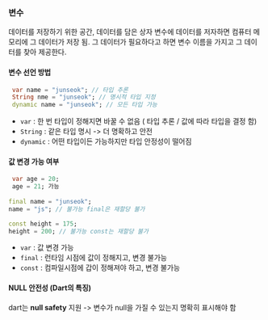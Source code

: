 
### 변수

데이터를 저장하기 위한 공간, 데이터를 담은 상자
변수에 데이터를 저자하면 컴퓨터 메모리에 그 데이터가 저장 됨. 그 데이터가 필요하다고 하면 변수 이름을 가지고 그 데이터를 찾아 제공한다.
#### 변수 선언 방법
```dart
 var name = "junseok"; // 타입 추론
 String nme = "junseok"; // 명시적 타입 지정
 dynamic name = "junseok"; // 모든 타입 가능
```

- `var` :  한 번 타입이 정해지면 바꿀 수 없음 ( 타입 추론 / 값에 따라 타입을 결정 함)
- `String` : 같은 타입 명시 -> 더 명확하고 안전
- `dynamic` : 어떤 타입이든 가능하지만 타입 안정성이 떨어짐

#### 값 변경 가능 여부
```dart
 var age = 20;
 age = 21; 가능
 
final name = "junseok";
name = "js"; // 불가능 final은 재할당 불가

const height = 175;
height = 200; // 불가능 const는 재할당 불가 
```

- `var` : 값 변경 가능
- `final` : 런타임 시점에 값이 정해지고, 변경 불가능
- `const` :  컴파일시점에 갑이 정해져야 하고, 변경 불가능

#### NULL 안전성 (Dart의 특징)

dart는 **null safety** 지원 -> 변수가 null을 가질 수 있는지 명확히 표시해야 함
